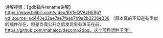 讲解视频：【gdb插件rename讲解】https://www.bilibili.com/video/BV1eQVAzHERg?vd_source=ed440e32ae7ae7faab7b9a2b3236e338
（原本真的不知道有类似的插件存在，但是当我公开之后发现早有珠玉在前，https://github.com/mahaloz/decomp2dbg，这个项目远胜于我）
